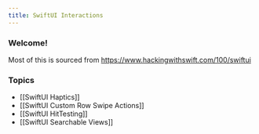 ```yaml
---
title: SwiftUI Interactions
---
```


### Welcome!

Most of this is sourced from https://www.hackingwithswift.com/100/swiftui

### Topics
- [[SwiftUI Haptics]]
- [[SwiftUI Custom Row Swipe Actions]]
- [[SwiftUI HitTesting]]
- [[SwiftUI Searchable Views]]
